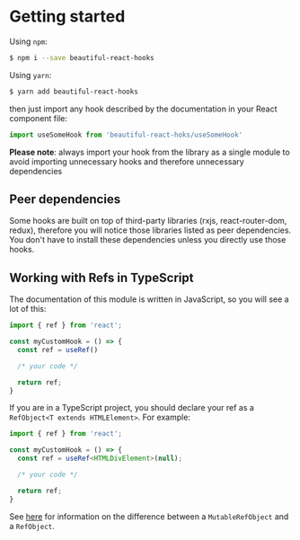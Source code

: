 # Getting started

Using `npm`:

```bash
$ npm i --save beautiful-react-hooks
```

Using `yarn`:

```bash 
$ yarn add beautiful-react-hooks
```

then just import any hook described by the documentation in your React component file:

```ts static
import useSomeHook from 'beautiful-react-hoks/useSomeHook'
```

**Please note**: always import your hook from the library as a single module to avoid importing unnecessary hooks and therefore unnecessary
dependencies

## Peer dependencies

Some hooks are built on top of third-party libraries (rxjs, react-router-dom, redux), therefore you will notice those libraries listed as
peer dependencies. You don't have to install these dependencies unless you directly use those hooks.

## Working with Refs in TypeScript

The documentation of this module is written in JavaScript, so you will see a lot of this:

```jsx static
import { ref } from 'react';

const myCustomHook = () => {
  const ref = useRef()

  /* your code */

  return ref;
}
```

If you are in a TypeScript project, you should declare your ref as a `RefObject<T extends HTMLElement>`. For example:

```ts static
import { ref } from 'react';

const myCustomHook = () => {
  const ref = useRef<HTMLDivElement>(null);

  /* your code */

  return ref;
}
```

See [here](https://dev.to/wojciechmatuszewski/mutable-and-immutable-useref-semantics-with-react-typescript-30c9) for information on the
difference between a `MutableRefObject` and a `RefObject`.
